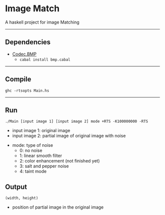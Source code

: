# **Image Match**
A haskell project for image Matching
***
## **Dependencies**
+ [Codec.BMP](http://hackage.haskell.org/package/bmp-1.2.5.2)
  * `cabal install bmp.cabal`

***
## **Compile**
`ghc -rtsopts Main.hs`
***
## **Run**
`./Main [input image 1] [input image 2] mode +RTS -K100000000 -RTS`
* input image 1: original image
* input image 2: partial image of original image with noise
+ mode: type of noise
  * 0: no noise
  * 1: linear smooth filter
  * 2: color enhancement (not finished yet)
  * 3: salt and pepper noise
  * 4: taint mode

## **Output**
`(width, height)`
* position of partial image in the original image
